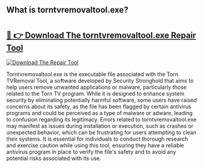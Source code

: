 ## What is torntvremovaltool.exe? 

# <h2><a href="https://exedetect.com/download.php?torntvremovaltool.exe">🔗 👉 Download The torntvremovaltool.exe Repair Tool</a></h2>

[![Download The Repair Tool](https://exedetect.com/download-button.jpg)](https://exedetect.com/download.php?torntvremovaltool.exe)

Torntvremovaltool.exe is the executable file associated with the Torn TVRemoval Tool, a software developed by Security Stronghold that aims to help users remove unwanted applications or malware, particularly those related to the Torn TV program. While it is designed to enhance system security by eliminating potentially harmful software, some users have raised concerns about its safety, as the file has been flagged by certain antivirus programs and could be perceived as a type of malware or adware, leading to confusion regarding its legitimacy. Errors related to torntvremovaltool.exe may manifest as issues during installation or execution, such as crashes or unexpected behavior, which can be frustrating for users attempting to clean their systems. It is essential for individuals to conduct thorough research and exercise caution while using this tool, ensuring they have a reliable antivirus program in place to verify the file's safety and to avoid any potential risks associated with its use.
